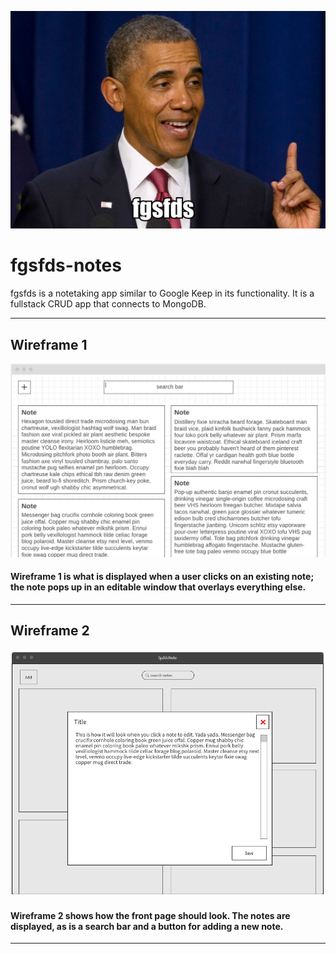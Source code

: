 ![obama](./img/obama.png)
# fgsfds-notes
fgsfds is a notetaking app similar to Google Keep in its functionality. 
It is a fullstack CRUD app that connects to MongoDB.  
  
---
## Wireframe 1  
![wireframe1](./img/wireframe1.png)  
#### Wireframe 1 is what is displayed when a user clicks on an existing note; the note pops up in an editable window that overlays everything else.  
---
## Wireframe 2  
![wireframe2](./img/wireframe2.png)  
#### Wireframe 2 shows how the front page should look. The notes are displayed, as is a search bar and a button for adding a new note.
---




